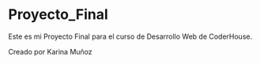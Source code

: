 # Proyecto_Final

Este es mi Proyecto Final para el curso de Desarrollo Web de CoderHouse. 

Creado por Karina Muñoz